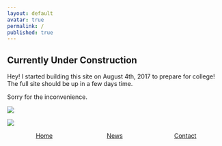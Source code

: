 ```yaml
---
layout: default
avatar: true
permalink: /
published: true
---
```

## Currently Under Construction
Hey! I started building this site on August 4th, 2017 to prepare for college! The full site should be up in a few days time. 

Sorry for the inconvenience.

<img class="left" src="{{site.baseurl}}/_includes/bear.png">

![]({{site.baseurl}}/_includes/bear.png)

<ul style="list-style-type: none; margin: 0; padding: 0; overflow: hidden; width: 100%; text-align:center">
  <li style="display: inline-block; width:32%;"><a href="#home">Home</a></li>
  <li style="display: inline-block; width:32%;"><a href="#news">News</a></li>
  <li style="display: inline-block; width:32%;"><a href="#contact">Contact</a></li>

</ul>
